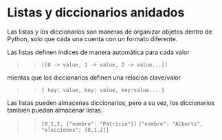 # Listas y diccionarios anidados

Las listas y los diccionarios son maneras de organizar objetos dentro de Python, solo que cada una cuenta con un formato diferente.

Las listas definen índices de manera automática para cada valor

>> ```([0 -> value, 1 -> value, 2 -> value...])```

mientas que los diccionarios definen una relación clave/valor

>> ```{ key: value, key: value, key:value... }```

Las listas pueden almacenas diccionarios, pero a su vez, los diccionarios también pueden almacenar listas.

>> ```[0,1,2, {"nombre": "Patricio"}]```
>> ```{"nombre": "Alberto", "elecciones": [0,1,2]}```